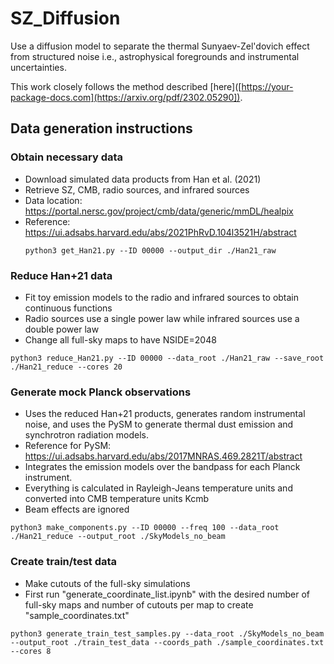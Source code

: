 # SZ_Diffusion

Use a diffusion model to separate the thermal Sunyaev-Zel'dovich effect from structured noise i.e., astrophysical foregrounds and instrumental uncertainties.

This work closely follows the method described [here]([https://your-package-docs.com](https://arxiv.org/pdf/2302.05290]).


## Data generation instructions

### Obtain necessary data
- Download simulated data products from Han et al. (2021)
- Retrieve SZ, CMB, radio sources, and infrared sources
- Data location: https://portal.nersc.gov/project/cmb/data/generic/mmDL/healpix
- Reference: https://ui.adsabs.harvard.edu/abs/2021PhRvD.104l3521H/abstract
  ```
  python3 get_Han21.py --ID 00000 --output_dir ./Han21_raw
  ```
### Reduce Han+21 data
- Fit toy emission models to the radio and infrared sources to obtain continuous functions
- Radio sources use a single power law while infrared sources use a double power law
- Change all full-sky maps to have NSIDE=2048
```
python3 reduce_Han21.py --ID 00000 --data_root ./Han21_raw --save_root ./Han21_reduce --cores 20
```
### Generate mock Planck observations
- Uses the reduced Han+21 products, generates random instrumental noise, and uses the PySM to generate thermal dust emission and synchrotron radiation models.
- Reference for PySM: https://ui.adsabs.harvard.edu/abs/2017MNRAS.469.2821T/abstract
- Integrates the emission models over the bandpass for each Planck instrument.
- Everything is calculated in Rayleigh-Jeans temperature units and converted into CMB temperature units Kcmb
- Beam effects are ignored
```
python3 make_components.py --ID 00000 --freq 100 --data_root ./Han21_reduce --output_root ./SkyModels_no_beam
```

### Create train/test data
- Make cutouts of the full-sky simulations
- First run "generate_coordinate_list.ipynb" with the desired number of full-sky maps and number of cutouts per map to create "sample_coordinates.txt"
```
python3 generate_train_test_samples.py --data_root ./SkyModels_no_beam --output_root ./train_test_data --coords_path ./sample_coordinates.txt --cores 8

```




